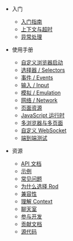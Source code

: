 
- 入门

  - [入门指南](get-started/README.md)
  - [上下文与超时](context-and-timeout.md)
  - [异常处理](error-handling.md)

- 使用手册

  - [自定义浏览器启动](custom-launch.md)
  - [选择器 / Selectors](selectors/README.md)
  - [事件 / Events](events/README.md)
  - [输入 / Input](input.md)
  - [模拟 / Emulation](emulation.md)
  - [网络 / Network](network.md)
  - [页面资源](page-resources/README.md)
  - [JavaScript 运行时](javascript-runtime.md)
  - [多浏览器与多页面](browsers-pages.md)
  - [自定义 WebSocket](custom-websocket.md)
  - [端到端测试](end-to-end-testing.md)

- 资源

  - [API 文档](api-reference.md)
  - [示例](examples.md)
  - [常见问题](faq/README.md)
  - [为什么选择 Rod](why-rod.md)
  - [兼容性](compatibility.md)
  - [理解 Context](understand-context.md)
  - [聊天室](chat-room.md)
  - [参与开发](join-development.md)
  - [贡献文档](contribute-doc.md)
  - [源代码](source-code.md)

